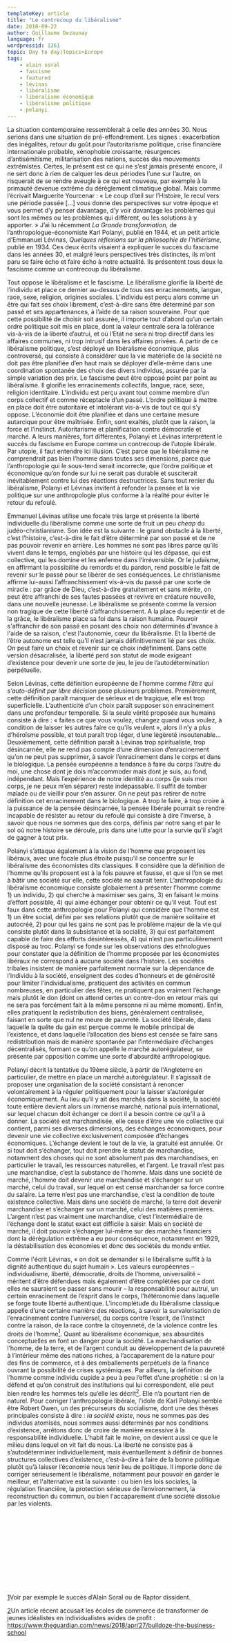 ```yaml
---
templateKey: article
title: "Le contrecoup du libéralisme"
date: 2018-09-22
author: Guillaume Dezaunay
language: fr
wordpressid: 1261
topic: Day to day|Topics>Europe
tags:
    - alain soral
    - fascisme
    - featured
    - lévinas
    - libéralisme
    - libéralisme économique
    - libéralisme politique
    - polanyi
---
```


La situation contemporaine ressemblerait à celle des années 30. Nous serions dans une situation de pré-effondrement. Les signes : exacerbation des inégalités, retour du goût pour l’autoritarisme politique, crise financière internationale probable, xénophobie croissante, résurgences d’antisémitisme, militarisation des nations, succès des mouvements extrémistes. Certes, le présent est ce qui ne s’est jamais présenté encore, il ne sert donc à rien de calquer les deux périodes l’une sur l’autre, on risquerait de se rendre aveugle à ce qui est nouveau, par exemple à la primauté devenue extrême du dérèglement climatique global. Mais comme l’écrivait Marguerite Yourcenar : « Le coup d’œil sur l’Histoire, le recul vers une période passée […] vous donne des perspectives sur votre époque et vous permet d’y penser davantage, d’y voir davantage les problèmes qui sont les mêmes ou les problèmes qui diffèrent, ou les solutions à y apporter. » J’ai lu récemment <em>La</em> <em>Grande transformation,</em> de l’anthropologue-économiste Karl Polanyi, publié en 1944, et un petit article d’Emmanuel Lévinas, <em>Quelques réflexions sur la philosophie de l’hitlérisme</em>, publié en 1934. Ces deux écrits visaient à expliquer le succès du fascisme dans les années 30, et malgré leurs perspectives très distinctes, ils m’ont paru se faire écho et faire écho à notre actualité. Ils présentent tous deux le fascisme comme un contrecoup du libéralisme.

Tout oppose le libéralisme et le fascisme. Le libéralisme glorifie la liberté de l’individu et place ce dernier au-dessus de tous ses enracinements, langue, race, sexe, religion, origines sociales. L’individu est perçu alors comme un être qui fait ses choix librement, c’est-à-dire sans être déterminé par son passé et ses appartenances, à l’aide de sa raison souveraine. Pour que cette possibilité de choisir soit assurée, il importe tout d’abord qu’un certain ordre politique soit mis en place, dont la valeur centrale sera la tolérance vis-à-vis de la liberté d’autrui, et où l’Etat ne sera ni trop directif dans les affaires communes, ni trop intrusif dans les affaires privées. A partir de ce libéralisme politique, s’est déployé un libéralisme économique, plus controversé, qui consiste à considérer que la vie matérielle de la société ne doit pas être planifiée d’en haut mais se déployer d’elle-même dans une coordination spontanée des choix des divers individus, assurée par la simple variation des prix. Le fascisme peut être opposé point par point au libéralisme. Il glorifie les enracinements collectifs, langue, race, sexe, religion identitaire. L’individu est perçu avant tout comme membre d’un corps collectif et comme réceptacle d’un passé. L’ordre politique à mettre en place doit être autoritaire et intolérant vis-à-vis de tout ce qui s’y oppose. L’économie doit être planifiée et dans une certaine mesure autarcique pour être maîtrisée. Enfin, sont exaltés, plutôt que la raison, la force et l’instinct. Autoritarisme et planification contre démocratie et marché. A leurs manières, fort différentes, Polanyi et Lévinas interprètent le succès du fascisme en Europe comme un contrecoup de l’utopie libérale. Par utopie, il faut entendre ici illusion. C’est parce que le libéralisme ne comprendrait pas bien l’homme dans toutes ses dimensions, parce que l’anthropologie qui le sous-tend serait incorrecte, que l’ordre politique et économique qu’on fonde sur lui ne serait pas durable et susciterait inévitablement contre lui des réactions destructrices. Sans tout renier du libéralisme, Polanyi et Lévinas invitent à refonder la pensée et la vie politique sur une anthropologie plus conforme à la réalité pour éviter le retour du refoulé.

Emmanuel Lévinas utilise une focale très large et présente la liberté individuelle du libéralisme comme une sorte de fruit un peu <em>cheap</em> du judéo-christianisme. Son idée est la suivante : le grand obstacle à la liberté, c’est l’histoire, c’est-à-dire le fait d’être déterminé par son passé et de ne pas pouvoir revenir en arrière. Les hommes ne sont pas libres parce qu’ils vivent dans le temps, englobés par une histoire qui les dépasse, qui est collective, qui les domine et les enferme dans l’irréversible. Or le judaïsme, en affirmant la possibilité du remords et du pardon, rend possible le fait de revenir sur le passé pour se libérer de ses conséquences. Le christianisme affirme lui-aussi l’affranchissement vis-à-vis du passé par une sorte de miracle : par grâce de Dieu, c’est-à-dire gratuitement et sans mérite, on peut être affranchi de ses fautes passées et revivre en créature nouvelle, dans une nouvelle jeunesse. Le libéralisme se présente comme la version non tragique de cette liberté d’affranchissement. A la place du repentir et de la grâce, le libéralisme place sa foi dans la raison humaine. Pouvoir s'affranchir de son passé en posant des choix non déterminés d'avance à l'aide de sa raison, c'est l'autonomie, cœur du libéralisme. Et la liberté de l’être autonome est telle qu’il n’est jamais définitivement lié par ses choix. On peut faire un choix et revenir sur ce choix indéfiniment. Dans cette version désacralisée, la liberté perd son statut de mode exigeant d’existence pour devenir une sorte de jeu, le jeu de l’autodétermination perpétuelle.

Selon Lévinas, cette définition européenne de l’homme comme <em>l’être qui s’auto-définit par libre décision</em> pose plusieurs problèmes. Premièrement, cette définition paraît manquer de sérieux et de tragique, elle est trop superficielle. L’authenticité d’un choix paraît supposer son enracinement dans une profondeur temporelle. Si la seule vérité proposée aux humains consiste à dire : « faites ce que vous voulez, changez quand vous voulez, à condition de laisser les autres faire ce qu’ils veulent », alors il n’y a plus d’héroïsme possible, et tout paraît trop léger, d’une légèreté insoutenable... Deuxièmement, cette définition paraît à Lévinas trop spiritualiste, trop désincarnée, elle ne rend pas compte d’une dimension d’enracinement qu’on ne peut pas supprimer, à savoir l’enracinement dans le corps et dans le biologique. La pensée européenne a tendance à faire du corps l’autre du moi, une chose dont je dois m’accommoder mais dont je suis, au fond, indépendant. Mais l’expérience de notre identité au corps (je suis mon corps, je ne peux m’en séparer) reste indépassable. Il suffit de tomber malade ou de vieillir pour s’en assurer. On ne peut pas retirer de notre définition cet enracinement dans le biologique. A trop le faire, à trop croire à la puissance de la pensée désincarnée, la pensée libérale pourrait se rendre incapable de résister au retour du refoulé qui consiste à dire l’inverse, à savoir que nous ne sommes que des corps, définis par notre sang et par le sol où notre histoire se déroule, pris dans une lutte pour la survie qu’il s’agit de gagner à tout prix.

Polanyi s’attaque également à la vision de l’homme que proposent les libéraux, avec une focale plus étroite puisqu’il se concentre sur le libéralisme des économistes dits classiques. Il considère que la définition de l’homme qu’ils proposent est à la fois pauvre et fausse, et que si l’on se met à bâtir une société sur elle, cette société ne saurait tenir. L’anthropologie du libéralisme économique consiste globalement à présenter l’homme comme 1) un individu, 2) qui cherche à maximiser ses gains, 3) en faisant le moins d’effort possible, 4) qui aime échanger pour obtenir ce qu’il veut. Tout est faux dans cette anthropologie pour Polanyi qui considère que l’homme est 1) un être social, défini par ses relations plutôt que de manière solitaire et autocréé, 2) pour qui les gains ne sont pas le problème majeur de la vie qui consiste plutôt dans la subsistance et la socialité, 3) qui est parfaitement capable de faire des efforts désintéressés, 4) qui n’est pas particulièrement disposé au troc. Polanyi se fonde sur les observations des ethnologues pour constater que la définition de l’homme proposée par les économistes libéraux ne correspond à aucune société dans l’histoire. Les sociétés tribales insistent de manière parfaitement normale sur la dépendance de l’individu à la société, enseignent des codes d’honneurs et de générosité pour limiter l’individualisme, pratiquent des activités en commun nombreuses, en particulier des fêtes, ne pratiquent pas vraiment l’échange mais plutôt le don (dont on attend certes un contre-don en retour mais qui ne sera pas forcément fait à la même personne ni au même moment). Enfin, elles pratiquent la redistribution des biens, généralement centralisée, faisant en sorte que nul ne meure de pauvreté. La société libérale, dans laquelle la quête du gain est perçue comme le mobile principal de l’existence, et dans laquelle l’allocation des biens est censée se faire sans redistribution mais de manière spontanée par l’intermédiaire d’échanges décentralisés, formant ce qu’on appelle le marché autorégulateur, se présente par opposition comme une sorte d'absurdité anthropologique.

Polanyi décrit la tentative du 19ème siècle, à partir de l'Angleterre en particulier, de mettre en place un marché autorégulateur. Il s’agissait de proposer une organisation de la société consistant à renoncer volontairement à la réguler politiquement pour la laisser s’autoréguler économiquement. Au lieu qu’il y ait des marchés dans la société, la société toute entière devient alors un immense marché, national puis international, sur lequel chacun doit échanger ce dont il a besoin contre ce qu’il a à donner. La société est marchandisée, elle cesse d’être une vie collective qui contient, parmi ses diverses dimensions, des échanges économiques, pour devenir une vie collective exclusivement composée d’échanges économiques. L’échange devient le tout de la vie, la gratuité est annulée. Or si tout doit s’échanger, tout doit prendre le statut de marchandise, notamment des choses qui ne sont absolument pas des marchandises, en particulier le travail, les ressources naturelles, et l’argent. Le travail n’est pas une marchandise, c’est la substance de l’homme. Mais dans une société de marché, l’homme doit devenir une marchandise et s’échanger sur un marché, celui du travail, sur lequel on est censé marchander sa force contre du salaire. La terre n’est pas une marchandise, c’est la condition de toute existence collective. Mais dans une société de marché, la terre doit devenir marchandise et s’échanger sur un marché, celui des matières premières. L’argent n’est pas vraiment une marchandise, c’est l’intermédiaire de l’échange dont le statut exact est difficile à saisir. Mais en société de marché, il doit pouvoir s’échanger lui-même sur des marchés financiers dont la dérégulation extrême a eu pour conséquence, notamment en 1929, la déstabilisation des économies et donc des sociétés du monde entier.

Comme l'écrit Lévinas, « on doit se demander si le libéralisme suffit à la dignité authentique du sujet humain ». Les valeurs européennes – individualisme, liberté, démocratie, droits de l’homme, universalité – méritent d’être défendues mais également d’être complétées par ce dont elles ne sauraient se passer sans mourir – la responsabilité pour autrui, un certain enracinement de l’esprit dans le corps, l’hétéronomie dans laquelle se forge toute liberté authentique. L’incomplétude du libéralisme classique appelle d’une certaine manière des réactions, à savoir la survalorisation de l’enracinement contre l’universel, du corps contre l’esprit, de l’instinct contre la raison, de la race contre la citoyenneté, de la violence contre les droits de l’homme<a href="#sdfootnote1sym"><sup>1</sup></a>. Quant au libéralisme économique, ses absurdités conceptuelles en font un danger pour la société. La marchandisation de l’homme, de la terre, et de l’argent conduit au développement de la pauvreté à l’intérieur même des nations riches, à l’accaparement de la nature pour des fins de commerce, et à des emballements perpétuels de la finance ouvrant la possibilité de crises systémiques. Par ailleurs, la définition de l’homme comme individu cupide a peu à peu l’effet d’une prophétie : si on la défend et qu’on construit des institutions qui lui correspondent, elle peut bien rendre les hommes tels qu’elle les décrit<a href="#sdfootnote2sym"><sup>2</sup></a>. Elle n’a pourtant rien de naturel. Pour corriger l'anthropologie libérale, l'idole de Karl Polanyi semble être Robert Owen, un des précurseurs du socialisme, dont une des thèses principales consiste à dire : <em>la société existe</em>, nous ne sommes pas des individus atomisés, nous sommes aussi déterminés par nos conditions d’existence, arrêtons donc de croire de manière excessive à la responsabilité individuelle. L’habit fait le moine, on devient aussi ce que le milieu dans lequel on vit fait de nous. La liberté ne consiste pas à s’autodéterminer individuellement, mais éventuellement à définir de bonnes structures collectives d’existence, c’est-à-dire à faire de la bonne politique plutôt qu’à laisser l’économie nous tenir lieu de politique. Il importe donc de corriger sérieusement le libéralisme, notamment pour pouvoir en garder le meilleur, et l'alternative est la suivante : ou bien les lois sociales, la régulation financière, la protection sérieuse de l’environnement, la reconstruction du commun, ou bien l'accaparement d’une société dissolue par les violents.

&nbsp;

&nbsp;

&nbsp;

&nbsp;

&nbsp;

&nbsp;

<a href="#sdfootnote1anc">1</a>Voir par exemple le succès d’Alain Soral ou de Raptor dissident.

<a href="#sdfootnote2anc">2</a>Un article récent accusait les écoles de commerce de transformer de jeunes idéalistes en individualistes avides de profit : https://www.theguardian.com/news/2018/apr/27/bulldoze-the-business-school

&nbsp;
